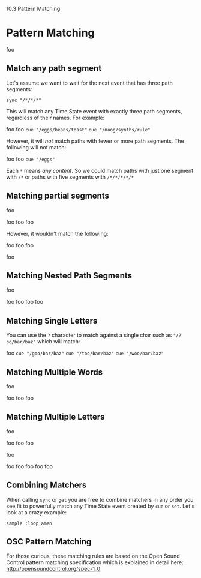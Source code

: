10.3 Pattern Matching

# Pattern Matching

foo

## Match any path segment

Let's assume we want to wait for the next event that has three path segments:

```
sync "/*/*/*"
```

This will match any Time State event with exactly three path segments, regardless of their names. For example:

foo
foo
`cue "/eggs/beans/toast"`
`cue "/moog/synths/rule"`

However, it will *not* match paths with fewer or more path segments. The following will not match:

foo
foo
`cue "/eggs"`

Each `*` means *any content*. So we could match paths with just one segment with `/*` or paths with five segments with `/*/*/*/*/*`

## Matching partial segments

foo

foo
foo
foo

However, it wouldn't match the following:

foo
foo
foo

foo

## Matching Nested Path Segments

foo

foo
foo
foo
foo

## Matching Single Letters

You can use the `?` character to match against a single char such as `"/?oo/bar/baz"` which will match:


foo
`cue "/goo/bar/baz"`
`cue "/too/bar/baz"`
`cue "/woo/bar/baz"`

## Matching Multiple Words

foo

foo
foo
foo

## Matching Multiple Letters

foo

foo
foo
foo


foo

foo
foo
foo
foo
foo

## Combining Matchers

When calling `sync` or `get` you are free to combine matchers in any order you see fit to powerfully match any Time State event created by `cue` or `set`. Let's look at a crazy example:

```
sample :loop_amen
```

## OSC Pattern Matching

For those curious, these matching rules are based on the Open Sound Control pattern matching specification which is explained in detail here: http://opensoundcontrol.org/spec-1_0
